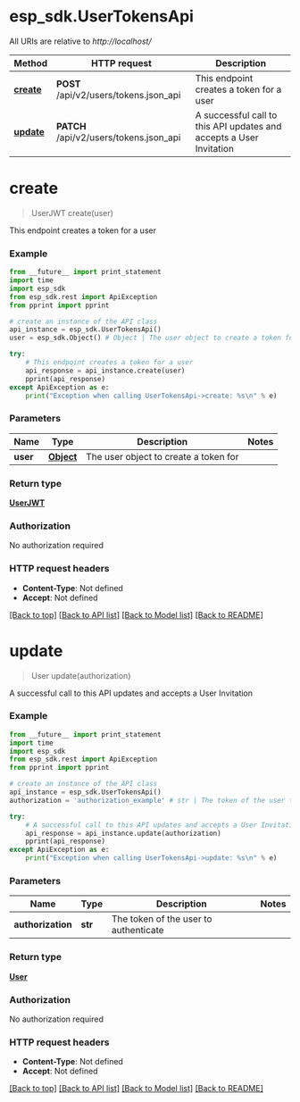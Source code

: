 # esp_sdk.UserTokensApi

All URIs are relative to *http://localhost/*

Method | HTTP request | Description
------------- | ------------- | -------------
[**create**](UserTokensApi.md#create) | **POST** /api/v2/users/tokens.json_api | This endpoint creates a token for a user
[**update**](UserTokensApi.md#update) | **PATCH** /api/v2/users/tokens.json_api | A successful call to this API updates and accepts a User Invitation


# **create**
> UserJWT create(user)

This endpoint creates a token for a user

### Example 
```python
from __future__ import print_statement
import time
import esp_sdk
from esp_sdk.rest import ApiException
from pprint import pprint

# create an instance of the API class
api_instance = esp_sdk.UserTokensApi()
user = esp_sdk.Object() # Object | The user object to create a token for

try: 
    # This endpoint creates a token for a user
    api_response = api_instance.create(user)
    pprint(api_response)
except ApiException as e:
    print("Exception when calling UserTokensApi->create: %s\n" % e)
```

### Parameters

Name | Type | Description  | Notes
------------- | ------------- | ------------- | -------------
 **user** | [**Object**](.md)| The user object to create a token for | 

### Return type

[**UserJWT**](UserJWT.md)

### Authorization

No authorization required

### HTTP request headers

 - **Content-Type**: Not defined
 - **Accept**: Not defined

[[Back to top]](#) [[Back to API list]](../README.md#documentation-for-api-endpoints) [[Back to Model list]](../README.md#documentation-for-models) [[Back to README]](../README.md)

# **update**
> User update(authorization)

A successful call to this API updates and accepts a User Invitation

### Example 
```python
from __future__ import print_statement
import time
import esp_sdk
from esp_sdk.rest import ApiException
from pprint import pprint

# create an instance of the API class
api_instance = esp_sdk.UserTokensApi()
authorization = 'authorization_example' # str | The token of the user to authenticate

try: 
    # A successful call to this API updates and accepts a User Invitation
    api_response = api_instance.update(authorization)
    pprint(api_response)
except ApiException as e:
    print("Exception when calling UserTokensApi->update: %s\n" % e)
```

### Parameters

Name | Type | Description  | Notes
------------- | ------------- | ------------- | -------------
 **authorization** | **str**| The token of the user to authenticate | 

### Return type

[**User**](User.md)

### Authorization

No authorization required

### HTTP request headers

 - **Content-Type**: Not defined
 - **Accept**: Not defined

[[Back to top]](#) [[Back to API list]](../README.md#documentation-for-api-endpoints) [[Back to Model list]](../README.md#documentation-for-models) [[Back to README]](../README.md)

